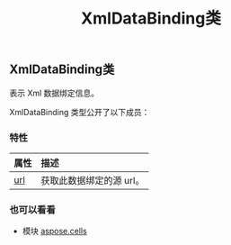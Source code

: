 ﻿---
title: XmlDataBinding类
second_title: Aspose.Cells for Python via .NET API 参考文献
description:
type: docs
weight: 1680
url: /zh/python-net/aspose.cells/xmldatabinding/
is_root: false
---
## XmlDataBinding类
表示 Xml 数据绑定信息。



XmlDataBinding 类型公开了以下成员：

### 特性
|属性|描述|
| :- | :- |
| [url](/cells/zh/python-net/aspose.cells/xmldatabinding/url) |获取此数据绑定的源 url。|



### 也可以看看
* 模块 [aspose.cells](..)
